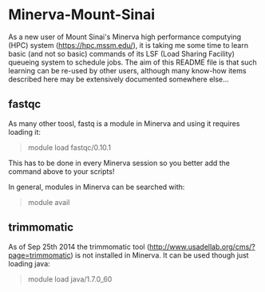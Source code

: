 Minerva-Mount-Sinai
===================

As a new user of Mount Sinai's Minerva high performance computying (HPC) system (https://hpc.mssm.edu/), it is taking me some time to learn basic (and not so basic) commands of its LSF (Load Sharing Facility) queueing system to schedule jobs. The aim of this README file is that such learning can be re-used by other users, although many know-how items described here may be extensively documented somewhere else...


## fastqc

As many other toosl, fastq is a module in Minerva and using it requires loading it:

  > module load fastqc/0.10.1

This has to be done in every Minerva session so you better add the command above to your scripts!

In general, modules in Minerva can be searched with:

  > module avail


## trimmomatic

As of Sep 25th 2014 the trimmomatic tool (http://www.usadellab.org/cms/?page=trimmomatic) is not installed in Minerva. It can be used though just loading java:

> module load java/1.7.0_60
